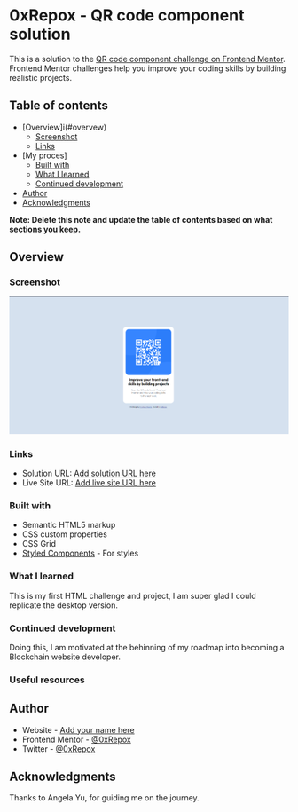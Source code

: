 # 0xRepox - QR code component solution

This is a solution to the [QR code component challenge on Frontend Mentor](https://www.frontendmentor.io/challenges/qr-code-component-iux_sIO_H). Frontend Mentor challenges help you improve your coding skills by building realistic projects. 

## Table of contents

- [Overview]i(#overvew)
  - [Screenshot](#screenshot)
  - [Links](#links)
- [My proces]
  - [Built with](#built-with)
  - [What I learned](#what-i-learned)
  - [Continued development](#continued-development)
- [Author](#author)
- [Acknowledgments](#acknowledgments)

**Note: Delete this note and update the table of contents based on what sections you keep.**

## Overview

### Screenshot

![](https://github.com/0xRepox/qr-code-component-main/blob/master/images/Screenshot.png)



### Links

- Solution URL: [Add solution URL here](https://github.com/0xRepox/qr-code-component-main/blob/master/design/desktop-design.jpg?raw=true)
- Live Site URL: [Add live site URL here]([https://your-live-site-url.com](https://0xrepox.github.io/qr-code-component-main/))


### Built with

- Semantic HTML5 markup
- CSS custom properties
- CSS Grid
- [Styled Components](https://styled-components.com/) - For styles

### What I learned

This is my first HTML challenge and project, I am super glad I could replicate the desktop version.

### Continued development

Doing this, I am motivated at the behinning of my roadmap into becoming a Blockchain website developer.


### Useful resources


## Author

- Website - [Add your name here](https://www.your-site.com)
- Frontend Mentor - [@0xRepox](https://www.frontendmentor.io/profile/0xRepox)
- Twitter - [@0xRepox](https://www.twitter.com/0xRepox)

## Acknowledgments

Thanks to Angela Yu, for guiding me on the journey.

